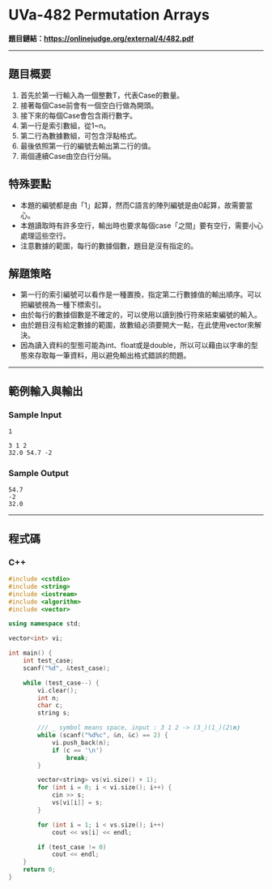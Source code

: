 # UVa-482 Permutation Arrays #

**題目鏈結：https://onlinejudge.org/external/4/482.pdf**

---

## 題目概要 ##
1. 首先於第一行輸入為一個整數T，代表Case的數量。
2. 接著每個Case前會有一個空白行做為開頭。
3. 接下來的每個Case會包含兩行數字。
4. 第一行是索引數組，從1~n。
5. 第二行為數據數組，可包含浮點格式。
6. 最後依照第一行的編號去輸出第二行的值。
7. 兩個連續Case由空白行分隔。

## 特殊要點 ##

* 本題的編號都是由「1」起算，然而C語言的陣列編號是由0起算，故需要當心。
* 本題讀取時有許多空行，輸出時也要求每個case「之間」要有空行，需要小心處理這些空行。
* 注意數據的範圍，每行的數據個數，題目是沒有指定的。

## 解題策略 ##
* 第一行的索引編號可以看作是一種置換，指定第二行數據值的輸出順序。可以把編號視為一種下標索引。
* 由於每行的數據個數是不確定的，可以使用以讀到換行符來結束編號的輸入。
* 由於題目沒有給定數據的範圍，故數組必須要開大一點，在此使用vector來解決。
* 因為讀入資料的型態可能為int、float或是double，所以可以藉由以字串的型態來存取每一筆資料，用以避免輸出格式錯誤的問題。

---

## 範例輸入與輸出 ##
### Sample Input ###
```
1

3 1 2
32.0 54.7 -2
```
### Sample Output ###
```
54.7
-2
32.0
```
---

## 程式碼 ##

### C++ ###

```c++
#include <cstdio>
#include <string>
#include <iostream>
#include <algorithm>
#include <vector>

using namespace std;

vector<int> vi;

int main() {
    int test_case;
    scanf("%d", &test_case);

    while (test_case--) {
        vi.clear();
        int n;
        char c;
        string s;

        /// _ symbol means space, input : 3 1 2 -> (3_)(1_)(2\n)
        while (scanf("%d%c", &n, &c) == 2) {
            vi.push_back(n);
            if (c == '\n')
                break;
        }

        vector<string> vs(vi.size() + 1);
        for (int i = 0; i < vi.size(); i++) {
            cin >> s;
            vs[vi[i]] = s;
        }

        for (int i = 1; i < vs.size(); i++)
            cout << vs[i] << endl;

        if (test_case != 0)
            cout << endl;
    }
    return 0;
}

```
